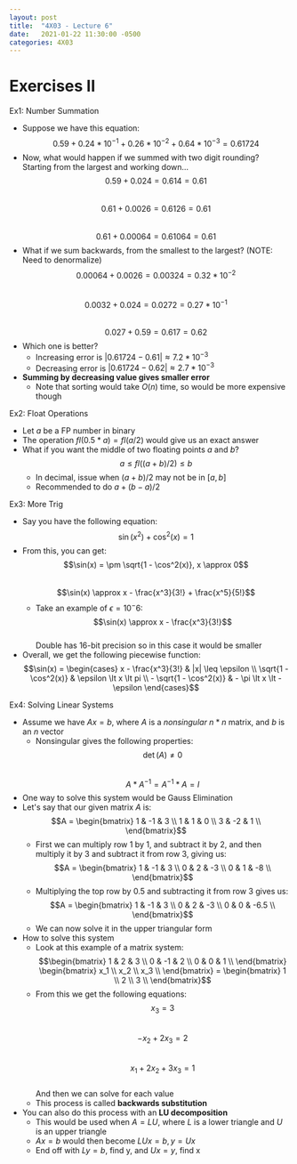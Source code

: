```yaml
---
layout: post
title:  "4X03 - Lecture 6"
date:   2021-01-22 11:30:00 -0500
categories: 4X03
---
```


Exercises II
===

Ex1: Number Summation
- Suppose we have this equation:
    $$ 0.59 + 0.24*10^{-1} + 0.26 * 10^{-2} + 0.64 * 10^{-3} = 0.61724$$
- Now, what would happen if we summed with two digit rounding? Starting from the largest and working down...  
    $$0.59 + 0.024 = 0.614 = 0.61$$  
    $$0.61 + 0.0026 = 0.6126 = 0.61$$  
    $$0.61 + 0.00064  = 0.61064 = 0.61$$
- What if we sum backwards, from the smallest to the largest? (NOTE: Need to denormalize)  
    $$0.00064 + 0.0026 = 0.00324 = 0.32 * 10^{-2}$$  
    $$0.0032 + 0.024 = 0.0272 = 0.27 * 10^{-1}$$  
    $$0.027 + 0.59 = 0.617 = 0.62$$
- Which one is better?
    - Increasing error is $|0.61724 - 0.61| \approx 7.2 * 10^{-3}$
    - Decreasing error is $|0.61724 - 0.62| \approx 2.7 * 10^{-3}$
- **Summing by decreasing value gives smaller error**
    - Note that sorting would take $O(n)$ time, so would be more expensive though

Ex2: Float Operations
- Let *a* be a FP number in binary
- The operation $fl(0.5 * a) = fl(a/2)$ would give us an exact answer
- What if you want the middle of two floating points *a* and *b*?  
    $$a \leq fl((a + b)/2) \leq b$$
    - In decimal, issue when $(a+b)/2$ may not be in $[a,b]$
    - Recommended to do $a + (b-a)/2$

Ex3: More Trig
- Say you have the following equation:  
    $$\sin(x^2) + \cos^2(x) = 1$$
- From this, you can get:  
    $$\sin(x) = \pm \sqrt{1 - \cos^2(x)}, x \approx 0$$  
    $$\sin(x) \approx x - \frac{x^3}{3!} + \frac{x^5}{5!}$$  
    - Take an example of $\epsilon = 10^-6$:  
        $$\sin(x) \approx x - \frac{x^3}{3!}$$  
        Double has 16-bit precision so in this case it would be smaller
- Overall, we get the following piecewise function:  
    $$\sin(x) = 
    \begin{cases}
        x - \frac{x^3}{3!} & |x| \leq \epsilon \\
        \sqrt{1 - \cos^2(x)} & \epsilon \lt x \lt pi \\
        - \sqrt{1 - \cos^2(x)} & - \pi \lt x \lt - \epsilon
    \end{cases}$$

Ex4: Solving Linear Systems
- Assume we have $A x = b$, where *A* is a *nonsingular* $n*n$ matrix, and *b* is an $n$ vector
    - Nonsingular gives the following properties:  
        $$\det(A) \neq 0$$  
        $$A * A^{-1} = A^{-1} * A = I$$
- One way to solve this system would be Gauss Elimination
- Let's say that our given matrix *A* is:  
    $$A = 
    \begin{bmatrix}
    1 & -1 & 3 \\
    1 & 1 & 0 \\
    3 & -2 & 1 \\
    \end{bmatrix}$$
    - First we can multiply row 1 by 1, and subtract it by 2, and then multiply it by 3 and subtract it from row 3, giving us:  
        $$A = 
        \begin{bmatrix}
        1 & -1 & 3 \\
        0 & 2 & -3 \\
        0 & 1 & -8 \\
        \end{bmatrix}$$    
    - Multiplying the top row by 0.5 and subtracting it from row 3 gives us:
        $$A = 
        \begin{bmatrix}
        1 & -1 & 3 \\
        0 & 2 & -3 \\
        0 & 0 & -6.5 \\
        \end{bmatrix}$$   
    - We can now solve it in the upper triangular form
- How to solve this system
    - Look at this example of a matrix system:  
        $$\begin{bmatrix}
        1 & 2 & 3 \\
        0 & -1 & 2 \\
        0 & 0 & 1 \\
        \end{bmatrix}
        \begin{bmatrix}
        x_1 \\
        x_2 \\
        x_3 \\
        \end{bmatrix} = 
        \begin{bmatrix}
        1 \\
        2 \\
        3 \\
        \end{bmatrix}$$  
    - From this we get the following equations:  
        $$x_3 = 3$$  
        $$-x_2 + 2x_3 = 2$$  
        $$x_1 + 2x_2 + 3x_3 = 1$$  
        And then we can solve for each value
    - This process is called **backwards substitution**
- You can also do this process with an **LU decomposition**
    - This would be used when $A = LU$, where $L$ is a lower triangle and $U$ is an upper triangle
    - $Ax = b$ would then become $LUx = b, y = Ux$
    - End off with $Ly = b$, find y, and $Ux = y$, find x
